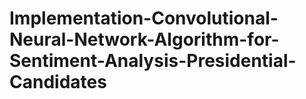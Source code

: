 # Implementation-Convolutional-Neural-Network-Algorithm-for-Sentiment-Analysis-Presidential-Candidates

